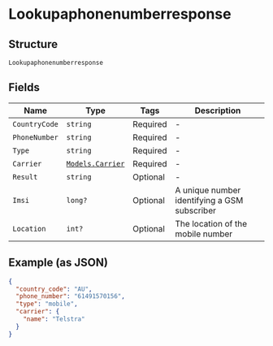 
# Lookupaphonenumberresponse

## Structure

`Lookupaphonenumberresponse`

## Fields

| Name | Type | Tags | Description |
|  --- | --- | --- | --- |
| `CountryCode` | `string` | Required | - |
| `PhoneNumber` | `string` | Required | - |
| `Type` | `string` | Required | - |
| `Carrier` | [`Models.Carrier`](../../doc/models/carrier.md) | Required | - |
| `Result` | `string` | Optional | - |
| `Imsi` | `long?` | Optional | A unique number identifying a GSM subscriber |
| `Location` | `int?` | Optional | The location of the mobile number |

## Example (as JSON)

```json
{
  "country_code": "AU",
  "phone_number": "61491570156",
  "type": "mobile",
  "carrier": {
    "name": "Telstra"
  }
}
```

